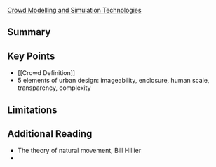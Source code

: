 [Crowd Modelling and Simulation Technologies](https://research.tees.ac.uk/ws/portalfiles/portal/6477586/Accepted_manuscript.pdf)
## Summary


## Key Points

- [[Crowd Definition]]
- 5 elements of urban design: imageability, enclosure, human scale, transparency, complexity
## Limitations

## Additional Reading

- The theory of natural movement, Bill Hillier
- 


